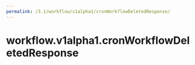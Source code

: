 ```yaml
---
permalink: /3.1/workflow/v1alpha1/cronWorkflowDeletedResponse/
---
```


# workflow.v1alpha1.cronWorkflowDeletedResponse

